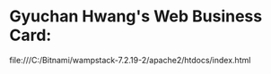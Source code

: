 # Gyuchan Hwang's Web Business Card:
file:///C:/Bitnami/wampstack-7.2.19-2/apache2/htdocs/index.html
